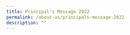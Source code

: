 ```yaml
---
title: Principal's Message 2022
permalink: /about-us/principals-message-2022
description: ""
---
```

